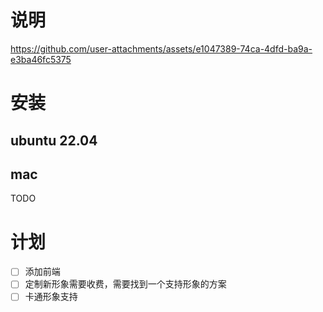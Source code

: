 # 说明

https://github.com/user-attachments/assets/e1047389-74ca-4dfd-ba9a-e3ba46fc5375

   

# 安装
## ubuntu 22.04

## mac
TODO

# 计划
- [ ] 添加前端
- [ ] 定制新形象需要收费，需要找到一个支持形象的方案
- [ ] 卡通形象支持
